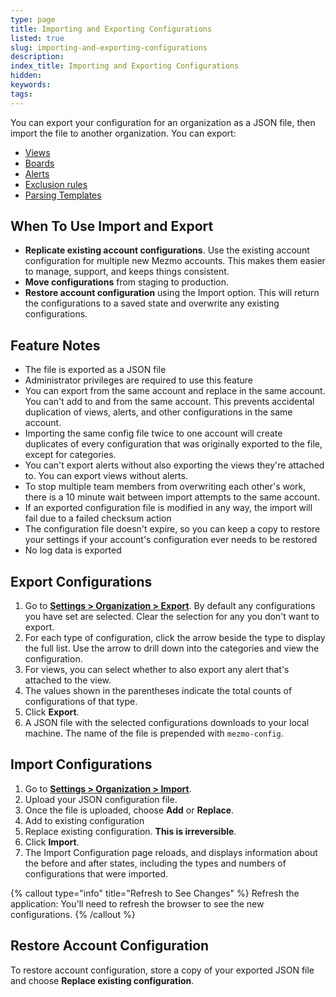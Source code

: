 ```yaml
---
type: page
title: Importing and Exporting Configurations
listed: true
slug: importing-and-exporting-configurations
description: 
index_title: Importing and Exporting Configurations
hidden: 
keywords: 
tags: 
---
```


You can export your configuration for an organization as a JSON file, then import the file to another organization. You can export:

- [Views](https://docs.mezmo.com/docs/views)
- [Boards](https://docs.mezmo.com/docs/graphs)
- [Alerts](https://docs.mezmo.com/docs/alerts)
- [Exclusion rules](https://docs.mezmo.com/docs/excluding-log-lines)
- [Parsing Templates](https://docs.mezmo.com/docs/custom-parsing)

## When To Use Import and Export

- **Replicate existing account configurations**. Use the existing account configuration for multiple new Mezmo accounts. This makes them easier to manage, support, and keeps things consistent.
- **Move configurations** from staging to production.
- **Restore account configuration** using the Import option. This will return the configurations to a saved state and overwrite any existing configurations.

## Feature Notes

- The file is exported as a JSON file
- Administrator privileges are required to use this feature
- You can export from the same account and replace in the same account. You can't add to and from the same account. This prevents accidental duplication of views, alerts, and other configurations in the same account.
- Importing the same config file twice to one account will create duplicates of every configuration that was originally exported to the file, except for categories.
- You can't export alerts without also exporting the views they're attached to. You can export views without alerts.
- To stop multiple team members from overwriting each other's work, there is a 10 minute wait between import attempts to the same account.
- If an exported configuration file is modified in any way, the import will fail due to a failed checksum action
- The configuration file doesn't expire, so you can keep a copy to restore your settings if your account's configuration ever needs to be restored
- No log data is exported

## Export Configurations

1. Go to [**Settings &gt; Organization &gt; Export**](https://app.mezmo.com/manage/export-config). By default any configurations you have set are selected. Clear the selection for any you don't want to export.
2. For each type of configuration, click the arrow beside the type to display the full list. Use the arrow to drill down into the categories and view the configuration.
3. For views, you can select whether to also export any alert that's attached to the view.
4. The values shown in the parentheses indicate the total counts of configurations of that type.
5. Click **Export**.
6. A JSON file with the selected configurations downloads to your local machine. The name of the file is prepended with `mezmo-config`.

## Import Configurations

1. Go to [**Settings &gt; Organization &gt; Import**](https://app.mezmo.com/manage/import-config).
2. Upload your JSON configuration file.
3. Once the file is uploaded, choose **Add** or **Replace**.
4. Add to existing configuration
5. Replace existing configuration. **This is irreversible**.
6. Click **Import**.
7. The Import Configuration page reloads, and displays information about the before and after states, including the types and numbers of configurations that were imported.

{% callout type="info" title="Refresh to See Changes" %}
Refresh the application: You'll need to refresh the browser to see the new configurations.
{% /callout %}

## Restore Account Configuration

To restore account configuration, store a copy of your exported JSON file and choose **Replace existing configuration**.
